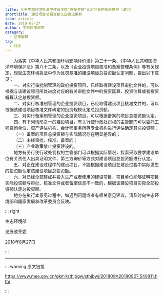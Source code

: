 ```yaml
---
title: 关于生态环境执法中建设项目“总投资额”认定问题的指导意见（试行）
shortTitle: 建设项目总投资额认定执法解释
icon: article
date: 2018-08-27
author: 生态环境部等
category:
  - 法律解释
tag:
  - 环评
---
```


<p>&emsp;&emsp;为落实《中华人民共和国环境影响评价法》第三十一条、《中华人民共和国海洋环境保护法》第八十二条，以及《企业投资项目核准和备案管理条例》等有关规定，现就生态环境执法中作为处罚基准的建设项目总投资额认定问题，提出以下意见：<br>
&emsp;&emsp;一、对实行审批制管理的政府投资项目，已经取得建设项目审批文件的，可以根据与该建设项目所处进度对应的有关审批文件中的投资匡算、投资估算或者投资概算认定总投资额。<br>
&emsp;&emsp;二、对实行核准制管理的企业投资项目，已经取得建设项目核准文件的，可以根据该建设项目核准文件确定的投资规模认定总投资额。<br>
&emsp;&emsp;三、对实行备案制管理的企业投资项目，可以根据备案的项目总投资额认定。<br>
&emsp;&emsp;四、有下列情形之一的建设项目，有关行使行政处罚权的主管部门可以委托工程咨询单位、资产评估机构、会计师事务所等专业机构进行评估确定其总投资额：<br>
&emsp;&emsp;（一）备案的项目总投资额与实际情况存在明显差异的；<br>
&emsp;&emsp;（二）未经审批、核准、备案的；<br>
&emsp;&emsp;（三）产业政策禁止投资建设的。<br>
&emsp;&emsp;地方有关行使行政处罚权的主管部门可以根据实际情况，探索采取要求建设单位有关责任人出具证明文件、第三方询价等方式对建设项目总投资额进行认定。<br>
&emsp;&emsp;五、对正在建设过程中的建设项目，不能根据建设项目在建设过程中实际发生的投资额认定该建设项目总投资额。<br>
&emsp;&emsp;六、对已经全部建成并投入生产或者使用的建设项目，项目单位能够证明项目实际投资额与审批、核准文件或者备案信息不一致的，根据该建设项目实际全部投资额认定总投资额。<br>
&emsp;&emsp;地方在执行本意见过程中，如遇到问题或者有相关意见建议，请及时向生态环境部和国家发展和改革委员会反映。</p>

::: right

生态环境部

发展改革委

2018年8月27日

:::

---

::: warning 原文链接

<https://www.mee.gov.cn/gkml/sthjbgw/sthjbwj/201809/t20180907_549811.htm>

:::